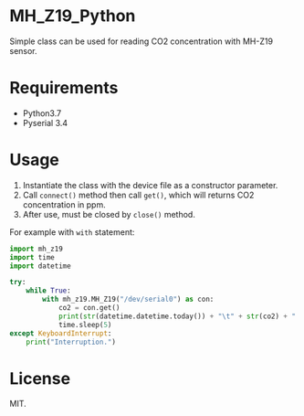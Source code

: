 # MH\_Z19\_Python
  Simple class can be used for reading CO2 concentration with MH-Z19 sensor.

# Requirements
  * Python3.7
  * Pyserial 3.4

# Usage
  1. Instantiate the class with the device file as a constructor parameter.
  1. Call `connect()` method then call `get()`, which will returns CO2 concentration in ppm.
  1. After use, must be closed by `close()` method.

For example with `with` statement:
```python
import mh_z19
import time
import datetime

try:
    while True:
        with mh_z19.MH_Z19("/dev/serial0") as con:
            co2 = con.get()
            print(str(datetime.datetime.today()) + "\t" + str(co2) + " ppm")
            time.sleep(5)
except KeyboardInterrupt:
    print("Interruption.")
```

# License
 MIT.
